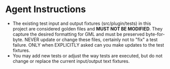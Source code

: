 # Agent Instructions

- The existing test input and output fixtures (src/plugin/tests) in this project are considered golden files and **MUST NOT BE MODIFIED**. They capture the desired formatting for GML and must be preserved byte-for-byte. NEVER update or change these files, certainly not to "fix" a test failure. ONLY when EXPLICITLY asked can you make updates to the test fixtures.
- You may add new tests or adjust the way tests are executed, but do not change or replace the current input/output text fixtures.
